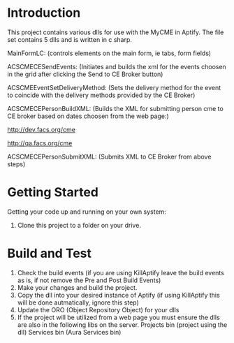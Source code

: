# Introduction 
This project contains various dlls for use with the MyCME in Aptify.  The file set contains 5 dlls and is written in c sharp.

MainFormLC: (controls elements on the main form, ie tabs, form fields)

ACSCMECESendEvents: (Initiates and builds the xml for the events choosen in the grid after clicking the Send to CE Broker button)

ACSCMEEventSetDeliveryMethod: (Sets the delivery method for the event to coincide with the delivery methods provided by the CE Broker)

ACSCMECEPersonBuildXML: (Builds the XML for submitting person cme to CE broker based on dates choosen from the web page:)

http://dev.facs.org/cme

http://qa.facs.org/cme

ACSCMECEPersonSubmitXML:  (Submits XML to CE Broker from above steps)



# Getting Started
Getting your code up and running on your own system:
1.	Clone this project to a folder on your drive.


# Build and Test
1.	Check the build events (if you are using KillAptify leave the build events as is, if not remove the Pre and Post Build Events)
2.	Make your changes and build the project.
3.	Copy the dll into your desired instance of Aptify (if using KillAptify this will be done autmatically, ignore this step)
4.  Update the ORO (Object Repository Object) for your dlls
5.  If the project will be utilized from a web page you must ensure the dlls are also in the following libs on the server.
    Projects bin (project using the dll)
    Services bin (Aura Services bin)

